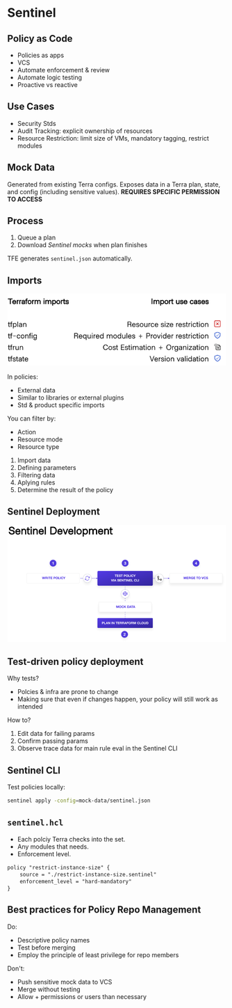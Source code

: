 # Sentinel

## Policy as Code
- Policies as apps
- VCS
- Automate enforcement & review
- Automate logic testing
- Proactive vs reactive

## Use Cases
- Security Stds
- Audit Tracking: explicit ownership of resources
- Resource Restriction: limit size of VMs, mandatory tagging, restrict modules

## Mock Data
Generated from existing Terra configs. Exposes data in a Terra plan, state, and config (including 
sensitive values). **REQUIRES SPECIFIC PERMISSION TO ACCESS**

## Process
1. Queue a plan
2. Download *Sentinel mocks* when plan finishes

TFE generates `sentinel.json` automatically.

## Imports
![Import data](images/imports-data.png)

In policies:
- External data
- Similar to libraries or external plugins
- Std & product specific imports

You can filter by:
- Action
- Resource mode
- Resource type

1. Import data
2. Defining parameters
3. Filtering data
4. Aplying rules
5. Determine the result of the policy

## Sentinel Deployment
![Sentinel Deployment](images/sentinel-deploy.png)

## Test-driven policy deployment
Why tests?
- Polcies & infra are prone to change
- Making sure that even if changes happen, your policy will still work as intended

How to?
1. Edit data for failing params
2. Confirm passing params
3. Observe trace data for main rule eval in the Sentinel CLI

## Sentinel CLI
Test policies locally:
```sh
sentinel apply -config=mock-data/sentinel.json
```

## `sentinel.hcl`
- Each polciy Terra checks into the set. 
- Any modules that needs.
- Enforcement level.

```hcl
policy "restrict-instance-size" {
    source = "./restrict-instance-size.sentinel"
    enforcement_level = "hard-mandatory"
}
```

## Best practices for Policy Repo Management
Do:
- Descriptive policy names
- Test before merging
- Employ the principle of least privilege for repo members

Don't:
- Push sensitive mock data to VCS
- Merge without testing
- Allow + permissions or users than necessary